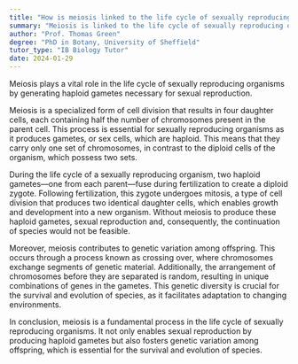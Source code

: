 ```yaml
---
title: "How is meiosis linked to the life cycle of sexually reproducing organisms?"
summary: "Meiosis is linked to the life cycle of sexually reproducing organisms as it produces haploid gametes for sexual reproduction."
author: "Prof. Thomas Green"
degree: "PhD in Botany, University of Sheffield"
tutor_type: "IB Biology Tutor"
date: 2024-01-29
---
```


Meiosis plays a vital role in the life cycle of sexually reproducing organisms by generating haploid gametes necessary for sexual reproduction.

Meiosis is a specialized form of cell division that results in four daughter cells, each containing half the number of chromosomes present in the parent cell. This process is essential for sexually reproducing organisms as it produces gametes, or sex cells, which are haploid. This means that they carry only one set of chromosomes, in contrast to the diploid cells of the organism, which possess two sets.

During the life cycle of a sexually reproducing organism, two haploid gametes—one from each parent—fuse during fertilization to create a diploid zygote. Following fertilization, this zygote undergoes mitosis, a type of cell division that produces two identical daughter cells, which enables growth and development into a new organism. Without meiosis to produce these haploid gametes, sexual reproduction and, consequently, the continuation of species would not be feasible.

Moreover, meiosis contributes to genetic variation among offspring. This occurs through a process known as crossing over, where chromosomes exchange segments of genetic material. Additionally, the arrangement of chromosomes before they are separated is random, resulting in unique combinations of genes in the gametes. This genetic diversity is crucial for the survival and evolution of species, as it facilitates adaptation to changing environments.

In conclusion, meiosis is a fundamental process in the life cycle of sexually reproducing organisms. It not only enables sexual reproduction by producing haploid gametes but also fosters genetic variation among offspring, which is essential for the survival and evolution of species.
    